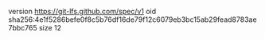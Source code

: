 version https://git-lfs.github.com/spec/v1
oid sha256:4e1f5286befe0f8c5b76df16de79f12c6079eb3bc15ab29fead8783ae7bbc765
size 12
